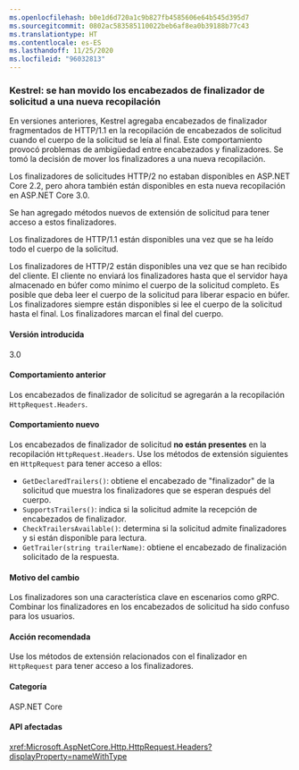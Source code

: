 ```yaml
---
ms.openlocfilehash: b0e1d6d720a1c9b827fb4585606e64b545d395d7
ms.sourcegitcommit: 0802ac583585110022beb6af8ea0b39188b77c43
ms.translationtype: HT
ms.contentlocale: es-ES
ms.lasthandoff: 11/25/2020
ms.locfileid: "96032813"
---
```

### <a name="kestrel-request-trailer-headers-moved-to-new-collection"></a>Kestrel: se han movido los encabezados de finalizador de solicitud a una nueva recopilación

En versiones anteriores, Kestrel agregaba encabezados de finalizador fragmentados de HTTP/1.1 en la recopilación de encabezados de solicitud cuando el cuerpo de la solicitud se leía al final. Este comportamiento provocó problemas de ambigüedad entre encabezados y finalizadores. Se tomó la decisión de mover los finalizadores a una nueva recopilación.

Los finalizadores de solicitudes HTTP/2 no estaban disponibles en ASP.NET Core 2.2, pero ahora también están disponibles en esta nueva recopilación en ASP.NET Core 3.0.

Se han agregado métodos nuevos de extensión de solicitud para tener acceso a estos finalizadores.

Los finalizadores de HTTP/1.1 están disponibles una vez que se ha leído todo el cuerpo de la solicitud.

Los finalizadores de HTTP/2 están disponibles una vez que se han recibido del cliente. El cliente no enviará los finalizadores hasta que el servidor haya almacenado en búfer como mínimo el cuerpo de la solicitud completo. Es posible que deba leer el cuerpo de la solicitud para liberar espacio en búfer. Los finalizadores siempre están disponibles si lee el cuerpo de la solicitud hasta el final. Los finalizadores marcan el final del cuerpo.

#### <a name="version-introduced"></a>Versión introducida

3.0

#### <a name="old-behavior"></a>Comportamiento anterior

Los encabezados de finalizador de solicitud se agregarán a la recopilación `HttpRequest.Headers`.

#### <a name="new-behavior"></a>Comportamiento nuevo

Los encabezados de finalizador de solicitud **no están presentes** en la recopilación `HttpRequest.Headers`. Use los métodos de extensión siguientes en `HttpRequest` para tener acceso a ellos:

- `GetDeclaredTrailers()`: obtiene el encabezado de "finalizador" de la solicitud que muestra los finalizadores que se esperan después del cuerpo.
- `SupportsTrailers()`: indica si la solicitud admite la recepción de encabezados de finalizador.
- `CheckTrailersAvailable()`: determina si la solicitud admite finalizadores y si están disponible para lectura.
- `GetTrailer(string trailerName)`: obtiene el encabezado de finalización solicitado de la respuesta.

#### <a name="reason-for-change"></a>Motivo del cambio

Los finalizadores son una característica clave en escenarios como gRPC. Combinar los finalizadores en los encabezados de solicitud ha sido confuso para los usuarios.

#### <a name="recommended-action"></a>Acción recomendada

Use los métodos de extensión relacionados con el finalizador en `HttpRequest` para tener acceso a los finalizadores.

#### <a name="category"></a>Categoría

ASP.NET Core

#### <a name="affected-apis"></a>API afectadas

<xref:Microsoft.AspNetCore.Http.HttpRequest.Headers?displayProperty=nameWithType>

<!--

#### Affected APIs

`P:Microsoft.AspNetCore.Http.HttpRequest.Headers`

-->
